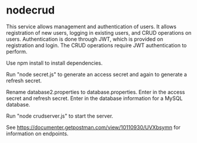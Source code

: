 # nodecrud
This service allows management and authentication of users. It allows registration of new users, logging in existing users, and CRUD operations on users. Authentication is done through JWT, which is provided on registration and login. The CRUD operations require JWT authentication to perform.

Use npm install to install dependencies.

Run "node secret.js" to generate an access secret and again to generate a refresh secret.

Rename database2.properties to database.properties. Enter in the access secret and refresh secret. Enter in the database information for a MySQL database.

Run "node crudserver.js" to start the server.

See https://documenter.getpostman.com/view/10110930/UVXbsymn for information on endpoints.